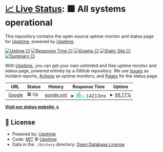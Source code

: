 # [📈 Live Status](https://demo.upptime.js.org): <!--live status--> **🟩 All systems operational**

This repository contains the open-source uptime monitor and status page for [Upptime](https://upptime.js.org), powered by [Upptime](https://github.com/upptime/upptime).

[![Uptime CI](https://github.com/jenkey2011/upptime/workflows/Uptime%20CI/badge.svg)](https://github.com/jenkey2011/upptime/actions?query=workflow%3A%22Uptime+CI%22)
[![Response Time CI](https://github.com/jenkey2011/upptime/workflows/Response%20Time%20CI/badge.svg)](https://github.com/jenkey2011/upptime/actions?query=workflow%3A%22Response+Time+CI%22)
[![Graphs CI](https://github.com/jenkey2011/upptime/workflows/Graphs%20CI/badge.svg)](https://github.com/jenkey2011/upptime/actions?query=workflow%3A%22Graphs+CI%22)
[![Static Site CI](https://github.com/jenkey2011/upptime/workflows/Static%20Site%20CI/badge.svg)](https://github.com/jenkey2011/upptime/actions?query=workflow%3A%22Static+Site+CI%22)
[![Summary CI](https://github.com/jenkey2011/upptime/workflows/Summary%20CI/badge.svg)](https://github.com/jenkey2011/upptime/actions?query=workflow%3A%22Summary+CI%22)

With [Upptime](https://upptime.js.org), you can get your own unlimited and free uptime monitor and status page, powered entirely by a GitHub repository. We use [Issues](https://github.com/upptime/upptime/issues) as incident reports, [Actions](https://github.com/jenkey2011/upptime/actions) as uptime monitors, and [Pages](https://demo.upptime.js.org) for the status page.

<!--start: status pages-->
<!-- This summary is generated by Upptime (https://github.com/upptime/upptime) -->
<!-- Do not edit this manually, your changes will be overwritten -->
<!-- prettier-ignore -->
| URL | Status | History | Response Time | Uptime |
| --- | ------ | ------- | ------------- | ------ |
| <img alt="" src="https://icons.duckduckgo.com/ip3/lavender-buttery-moss.glitch.me.ico" height="13"> [Google](https://lavender-buttery-moss.glitch.me/) | 🟩 Up | [google.yml](https://github.com/jenkey2011/upptime/commits/HEAD/history/google.yml) | <details><summary><img alt="Response time graph" src="./graphs/google/response-time-week.png" height="20"> 14213ms</summary><br><a href="https://jenkey2011.github.io/upptime/history/google"><img alt="Response time 4798" src="https://img.shields.io/endpoint?url=https%3A%2F%2Fraw.githubusercontent.com%2Fjenkey2011%2Fupptime%2FHEAD%2Fapi%2Fgoogle%2Fresponse-time.json"></a><br><a href="https://jenkey2011.github.io/upptime/history/google"><img alt="24-hour response time 13766" src="https://img.shields.io/endpoint?url=https%3A%2F%2Fraw.githubusercontent.com%2Fjenkey2011%2Fupptime%2FHEAD%2Fapi%2Fgoogle%2Fresponse-time-day.json"></a><br><a href="https://jenkey2011.github.io/upptime/history/google"><img alt="7-day response time 14213" src="https://img.shields.io/endpoint?url=https%3A%2F%2Fraw.githubusercontent.com%2Fjenkey2011%2Fupptime%2FHEAD%2Fapi%2Fgoogle%2Fresponse-time-week.json"></a><br><a href="https://jenkey2011.github.io/upptime/history/google"><img alt="30-day response time 10698" src="https://img.shields.io/endpoint?url=https%3A%2F%2Fraw.githubusercontent.com%2Fjenkey2011%2Fupptime%2FHEAD%2Fapi%2Fgoogle%2Fresponse-time-month.json"></a><br><a href="https://jenkey2011.github.io/upptime/history/google"><img alt="1-year response time 4798" src="https://img.shields.io/endpoint?url=https%3A%2F%2Fraw.githubusercontent.com%2Fjenkey2011%2Fupptime%2FHEAD%2Fapi%2Fgoogle%2Fresponse-time-year.json"></a></details> | <details><summary><a href="https://jenkey2011.github.io/upptime/history/google">99.77%</a></summary><a href="https://jenkey2011.github.io/upptime/history/google"><img alt="All-time uptime 99.97%" src="https://img.shields.io/endpoint?url=https%3A%2F%2Fraw.githubusercontent.com%2Fjenkey2011%2Fupptime%2FHEAD%2Fapi%2Fgoogle%2Fuptime.json"></a><br><a href="https://jenkey2011.github.io/upptime/history/google"><img alt="24-hour uptime 100.00%" src="https://img.shields.io/endpoint?url=https%3A%2F%2Fraw.githubusercontent.com%2Fjenkey2011%2Fupptime%2FHEAD%2Fapi%2Fgoogle%2Fuptime-day.json"></a><br><a href="https://jenkey2011.github.io/upptime/history/google"><img alt="7-day uptime 99.77%" src="https://img.shields.io/endpoint?url=https%3A%2F%2Fraw.githubusercontent.com%2Fjenkey2011%2Fupptime%2FHEAD%2Fapi%2Fgoogle%2Fuptime-week.json"></a><br><a href="https://jenkey2011.github.io/upptime/history/google"><img alt="30-day uptime 99.95%" src="https://img.shields.io/endpoint?url=https%3A%2F%2Fraw.githubusercontent.com%2Fjenkey2011%2Fupptime%2FHEAD%2Fapi%2Fgoogle%2Fuptime-month.json"></a><br><a href="https://jenkey2011.github.io/upptime/history/google"><img alt="1-year uptime 99.94%" src="https://img.shields.io/endpoint?url=https%3A%2F%2Fraw.githubusercontent.com%2Fjenkey2011%2Fupptime%2FHEAD%2Fapi%2Fgoogle%2Fuptime-year.json"></a></details>

<!--end: status pages-->

[**Visit our status website →**](https://demo.upptime.js.org)

## 📄 License

- Powered by: [Upptime](https://github.com/upptime/upptime)
- Code: [MIT](./LICENSE) © [Upptime](https://upptime.js.org)
- Data in the `./history` directory: [Open Database License](https://opendatacommons.org/licenses/odbl/1-0/)
